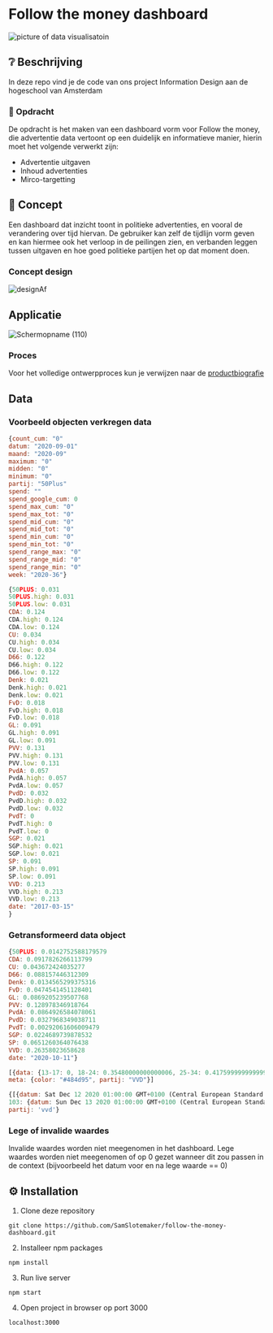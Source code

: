 # Follow the money dashboard
![picture of data visualisatoin](https://www.nudge.nl/media/filer_public/5d/a4/5da49d00-a5cb-48c6-9f4c-84cd6c446053/5e4f2ea5457d-ftm_logo_v2_dark__8__1.png)

## :grey_question: Beschrijving
In deze repo vind je de code van ons project Information Design aan de hogeschool van Amsterdam

### :red_car:  Opdracht 
De opdracht is het maken van een dashboard vorm voor Follow the money, die advertentie data vertoont op een duidelijk en informatieve manier, hierin moet het volgende verwerkt zijn: 
- Advertentie uitgaven
- Inhoud advertenties
- Mirco-targetting


## :pencil: Concept 

Een dashboard dat inzicht toont in politieke advertenties, en vooral de verandering over tijd hiervan. De gebruiker kan zelf de tijdlijn vorm geven en kan hiermee ook het verloop in de peilingen zien, en verbanden leggen tussen uitgaven en hoe goed politieke partijen het op dat moment doen. 

### Concept design
![designAf](https://user-images.githubusercontent.com/60625329/105186675-3fb12b00-5b32-11eb-91fe-f78b12625ef2.png)


## Applicatie 
![Schermopname (110)](https://user-images.githubusercontent.com/60625329/105186382-f2cd5480-5b31-11eb-9dd1-8cf90fb3ac37.png)

### Proces
Voor het volledige ontwerpproces kun je verwijzen naar de 
[productbiografie](https://www.dropbox.com/scl/fi/krnrqvep5wtqk744d2i7y/Follow-the-money_-Documentation.paper?dl=0&rlkey=d14n5yo96cn5tltjmrle04myt)


## Data
### Voorbeeld objecten verkregen data
```js
{count_cum: "0"
datum: "2020-09-01"
maand: "2020-09"
maximum: "0"
midden: "0"
minimum: "0"
partij: "50Plus"
spend: ""
spend_google_cum: 0
spend_max_cum: "0"
spend_max_tot: "0"
spend_mid_cum: "0"
spend_mid_tot: "0"
spend_min_cum: "0"
spend_min_tot: "0"
spend_range_max: "0"
spend_range_mid: "0"
spend_range_min: "0"
week: "2020-36"}
```

```js
{50PLUS: 0.031
50PLUS.high: 0.031
50PLUS.low: 0.031
CDA: 0.124
CDA.high: 0.124
CDA.low: 0.124
CU: 0.034
CU.high: 0.034
CU.low: 0.034
D66: 0.122
D66.high: 0.122
D66.low: 0.122
Denk: 0.021
Denk.high: 0.021
Denk.low: 0.021
FvD: 0.018
FvD.high: 0.018
FvD.low: 0.018
GL: 0.091
GL.high: 0.091
GL.low: 0.091
PVV: 0.131
PVV.high: 0.131
PVV.low: 0.131
PvdA: 0.057
PvdA.high: 0.057
PvdA.low: 0.057
PvdD: 0.032
PvdD.high: 0.032
PvdD.low: 0.032
PvdT: 0
PvdT.high: 0
PvdT.low: 0
SGP: 0.021
SGP.high: 0.021
SGP.low: 0.021
SP: 0.091
SP.high: 0.091
SP.low: 0.091
VVD: 0.213
VVD.high: 0.213
VVD.low: 0.213
date: "2017-03-15"
}
```

### Getransformeerd data object
```js
{50PLUS: 0.0142752588179579
CDA: 0.0917826266113799
CU: 0.043672424035277
D66: 0.088157446312309
Denk: 0.0134565299375316
FvD: 0.0474541451128401
GL: 0.0869205239507768
PVV: 0.128978346918764
PvdA: 0.0864926584078061
PvdD: 0.0327968349038711
PvdT: 0.00292061606009479
SGP: 0.0224689739878532
SP: 0.0651260364076438
VVD: 0.26358023658628
date: "2020-10-11"}
```

```js
[{data: {13-17: 0, 18-24: 0.35480000000000006, 25-34: 0.41759999999999997, 35-44: 0.3136, 45-54: 0.38539999999999996, …}
meta: {color: "#484d95", partij: "VVD"}] 
```

```js
{[{datum: Sat Dec 12 2020 01:00:00 GMT+0100 (Central European Standard Time), spend_google_cum: 9800}
103: {datum: Sun Dec 13 2020 01:00:00 GMT+0100 (Central European Standard Time), spend_google_cum: 10450}]
partij: 'vvd'}
```

### Lege of invalide waardes
Invalide waardes worden niet meegenomen in het dashboard. Lege waardes worden niet meegenomen of op 0 gezet wanneer dit zou passen in de context (bijvoorbeeld het datum voor en na lege waarde == 0)

## :gear: Installation
1. Clone deze repository
```
git clone https://github.com/SamSlotemaker/follow-the-money-dashboard.git
```
2. Installeer npm packages
```
npm install
```
3. Run live server
```
npm start
```
4. Open project in browser op port 3000
```
localhost:3000
```

